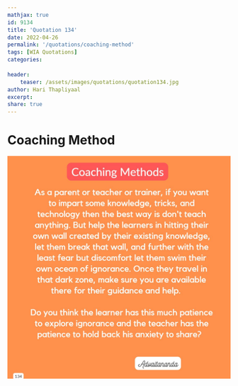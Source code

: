 ```yaml
---
mathjax: true
id: 9134
title: 'Quotation 134'
date: 2022-04-26
permalink: '/quotations/coaching-method'
tags: [WIA Quotations] 
categories: 

header:
    teaser: /assets/images/quotations/quotation134.jpg
author: Hari Thapliyaal 
excerpt:
share: true 
---
```


# Coaching Method

![Coaching Method](/assets/images/quotations/quotation134.jpg)
